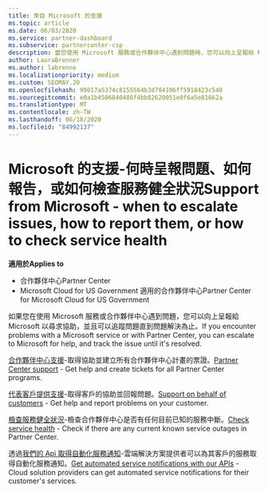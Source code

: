 ```yaml
---
title: 來自 Microsoft 的支援
ms.topic: article
ms.date: 06/03/2020
ms.service: partner-dashboard
ms.subservice: partnercenter-csp
description: 當您使用 Microsoft 服務或合作夥伴中心遇到問題時，您可以向上呈報給 Microsoft 以尋求協助，並且可以追蹤問題直到問題解決為止。
author: LauraBrenner
ms.author: labrenne
ms.localizationpriority: medium
ms.custom: SEOMAY.20
ms.openlocfilehash: 99017a5374c8155564b3d784106ff5918423c548
ms.sourcegitcommit: e0a1b4506840486f4bb82620051e0f6a5e81662a
ms.translationtype: MT
ms.contentlocale: zh-TW
ms.lasthandoff: 06/18/2020
ms.locfileid: "84992137"
---
```

# <a name="support-from-microsoft---when-to-escalate-issues-how-to-report-them-or-how-to-check-service-health"></a><span data-ttu-id="6ab2f-103">Microsoft 的支援-何時呈報問題、如何報告，或如何檢查服務健全狀況</span><span class="sxs-lookup"><span data-stu-id="6ab2f-103">Support from Microsoft - when to escalate issues, how to report them, or how to check service health</span></span>

<span data-ttu-id="6ab2f-104">**適用於**</span><span class="sxs-lookup"><span data-stu-id="6ab2f-104">**Applies to**</span></span>

- <span data-ttu-id="6ab2f-105">合作夥伴中心</span><span class="sxs-lookup"><span data-stu-id="6ab2f-105">Partner Center</span></span>
- <span data-ttu-id="6ab2f-106">Microsoft Cloud for US Government 適用的合作夥伴中心</span><span class="sxs-lookup"><span data-stu-id="6ab2f-106">Partner Center for Microsoft Cloud for US Government</span></span>

<span data-ttu-id="6ab2f-107">如果您在使用 Microsoft 服務或合作夥伴中心遇到問題，您可以向上呈報給 Microsoft 以尋求協助，並且可以追蹤問題直到問題解決為止。</span><span class="sxs-lookup"><span data-stu-id="6ab2f-107">If you encounter problems with a Microsoft service or with Partner Center, you can escalate to Microsoft for help, and track the issue until it's resolved.</span></span>

<span data-ttu-id="6ab2f-108">[合作夥伴中心支援](report-problems-with-partner-center.md)-取得協助並建立所有合作夥伴中心計畫的票證。</span><span class="sxs-lookup"><span data-stu-id="6ab2f-108">[Partner Center support](report-problems-with-partner-center.md) - Get help and create tickets for all Partner Center programs.</span></span>

<span data-ttu-id="6ab2f-109">[代表客戶提供支援](report-problems-on-behalf-of-a-customer.md)-取得客戶的協助並回報問題。</span><span class="sxs-lookup"><span data-stu-id="6ab2f-109">[Support on behalf of customers](report-problems-on-behalf-of-a-customer.md) - Get help and report problems on your customer.</span></span>

<span data-ttu-id="6ab2f-110">[檢查服務健全狀況](check-service-health.md)-檢查合作夥伴中心是否有任何目前已知的服務中斷。</span><span class="sxs-lookup"><span data-stu-id="6ab2f-110">[Check service health](check-service-health.md) - Check if there are any current known service outages in Partner Center.</span></span>

<span data-ttu-id="6ab2f-111">透過[我們的 Api 取得自動化服務通知](get-automated-service-notifications-with-our-apis.md)-雲端解決方案提供者可以為其客戶的服務取得自動化服務通知。</span><span class="sxs-lookup"><span data-stu-id="6ab2f-111">[Get automated service notifications with our APIs](get-automated-service-notifications-with-our-apis.md) - Cloud solution providers can get automated service notifications for their customer's services.</span></span>


 

 



